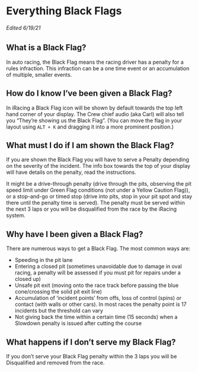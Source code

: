 # Everything Black Flags

###### *Edited 6/19/21*

## What is a Black Flag?
In auto racing, the Black Flag means the racing driver has a penalty for a rules infraction. This infraction can be a one time event or an accumulation of multiple, smaller events.

## How do I know I’ve been given a Black Flag?
In iRacing a Black Flag icon will be shown by default towards the top left hand corner of your display. The Crew chief audio (aka Carl) will also tell you “They’re showing us the Black Flag”. (You can move the flag in your layout using `ALT + K` and dragging it into a more prominent position.)

## What must I do if I am shown the Black Flag?
If you are shown the Black Flag you will have to serve a Penalty depending on the severity of the incident. The info box towards the top of your display will have details on the penalty, read the instructions.

It might be a drive-through penalty (drive through the pits, observing the pit speed limit under Green Flag conditions (not under a Yellow Caution Flag)), or a stop-and-go or timed stop (drive into pits, stop in your pit spot and stay there until the penalty time is served). The penalty must be served within the next 3 laps or you will be disqualified from the race by the iRacing system.

## Why have I been given a Black Flag?
There are numerous ways to get a Black Flag. The most common ways are:

- Speeding in the pit lane
- Entering a closed pit (sometimes unavoidable due to damage in oval racing, a penalty will be assessed if you must pit for repairs under a closed up)
- Unsafe pit exit (moving onto the race track before passing the blue cone/crossing the solid pit exit line)
- Accumulation of ‘incident points’ from offs, loss of control (spins) or contact (with walls or other cars). In most races the penalty point is 17 incidents but the threshold can vary
- Not giving back the time within a certain time (15 seconds) when a Slowdown penalty is issued after cutting the course

## What happens if I don’t serve my Black Flag?
If you don’t serve your Black Flag penalty within the 3 laps you will be Disqualified and removed from the race.